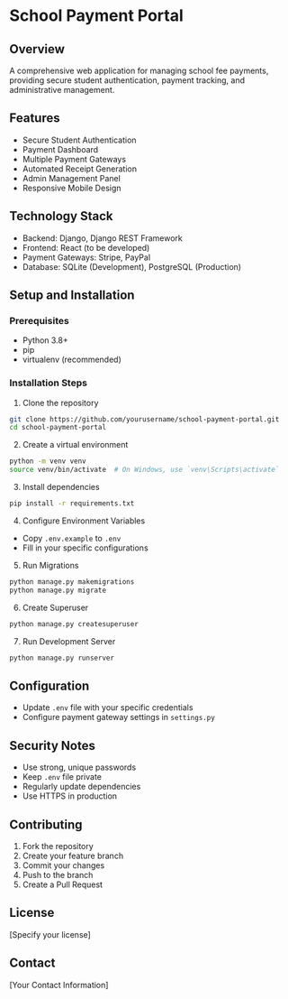 # School Payment Portal

## Overview
A comprehensive web application for managing school fee payments, providing secure student authentication, payment tracking, and administrative management.

## Features
- Secure Student Authentication
- Payment Dashboard
- Multiple Payment Gateways
- Automated Receipt Generation
- Admin Management Panel
- Responsive Mobile Design

## Technology Stack
- Backend: Django, Django REST Framework
- Frontend: React (to be developed)
- Payment Gateways: Stripe, PayPal
- Database: SQLite (Development), PostgreSQL (Production)

## Setup and Installation

### Prerequisites
- Python 3.8+
- pip
- virtualenv (recommended)

### Installation Steps
1. Clone the repository
```bash
git clone https://github.com/yourusername/school-payment-portal.git
cd school-payment-portal
```

2. Create a virtual environment
```bash
python -m venv venv
source venv/bin/activate  # On Windows, use `venv\Scripts\activate`
```

3. Install dependencies
```bash
pip install -r requirements.txt
```

4. Configure Environment Variables
- Copy `.env.example` to `.env`
- Fill in your specific configurations

5. Run Migrations
```bash
python manage.py makemigrations
python manage.py migrate
```

6. Create Superuser
```bash
python manage.py createsuperuser
```

7. Run Development Server
```bash
python manage.py runserver
```

## Configuration
- Update `.env` file with your specific credentials
- Configure payment gateway settings in `settings.py`

## Security Notes
- Use strong, unique passwords
- Keep `.env` file private
- Regularly update dependencies
- Use HTTPS in production

## Contributing
1. Fork the repository
2. Create your feature branch
3. Commit your changes
4. Push to the branch
5. Create a Pull Request

## License
[Specify your license]

## Contact
[Your Contact Information]
